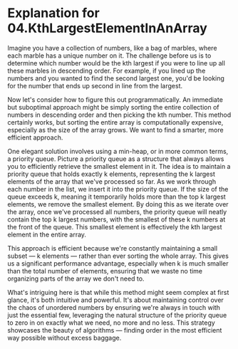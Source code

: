 # Explanation for 04.KthLargestElementInAnArray

Imagine you have a collection of numbers, like a bag of marbles, where each marble has a unique number on it. The challenge before us is to determine which number would be the kth largest if you were to line up all these marbles in descending order. For example, if you lined up the numbers and you wanted to find the second largest one, you'd be looking for the number that ends up second in line from the largest.

Now let's consider how to figure this out programmatically. An immediate but suboptimal approach might be simply sorting the entire collection of numbers in descending order and then picking the kth number. This method certainly works, but sorting the entire array is computationally expensive, especially as the size of the array grows. We want to find a smarter, more efficient approach.

One elegant solution involves using a min-heap, or in more common terms, a priority queue. Picture a priority queue as a structure that always allows you to efficiently retrieve the smallest element in it. The idea is to maintain a priority queue that holds exactly k elements, representing the k largest elements of the array that we've processed so far. As we work through each number in the list, we insert it into the priority queue. If the size of the queue exceeds k, meaning it temporarily holds more than the top k largest elements, we remove the smallest element. By doing this as we iterate over the array, once we've processed all numbers, the priority queue will neatly contain the top k largest numbers, with the smallest of these k numbers at the front of the queue. This smallest element is effectively the kth largest element in the entire array.

This approach is efficient because we're constantly maintaining a small subset — k elements — rather than ever sorting the whole array. This gives us a significant performance advantage, especially when k is much smaller than the total number of elements, ensuring that we waste no time organizing parts of the array we don't need to.

What's intriguing here is that while this method might seem complex at first glance, it's both intuitive and powerful. It's about maintaining control over the chaos of unordered numbers by ensuring we're always in touch with just the essential few, leveraging the natural structure of the priority queue to zero in on exactly what we need, no more and no less. This strategy showcases the beauty of algorithms — finding order in the most efficient way possible without excess baggage.